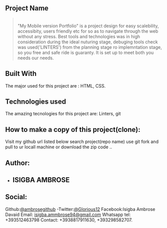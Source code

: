 ## Project Name
>\
"My Mobile version Portfolio"  is a project design for easy scalebility, accessibity, users friendly etc for so as to navigate through the web without any stress. Best tools and technologies was in high consideration during the ideal nuturing stage, debuging tools check was used('LINTERS') from the planning stage ro implemntation stage, so you free and safe ride is guaranty.
It is set up to meet both you needs our needs. 

## Built With
The major used for this project are : 
HTML,
CSS.

## Technologies used
The amazing tecnologies for this project are:
Linters,
git
 ## How to  make a copy of this project(clone):
 Visit my github url listed below
 search project(repo name)
 use git fork and pull to ur locall machine or download the zip code .. 

## Author:

- ## ISIGBA AMBROSE
 ## Social:
 Github:[@ambrosegithub](https://github.com/Ambrosegithub)
-Twitter:[@Glorious12](https:mobile.twitter.com/Glorious851)
 Facebook:Isigba Ambrose Davaid
 Email: isigba.ammbrose94@gmail.com
 Whatsapp tel: +393512463798
 Contact: +3938817911630, +393298582707.
 
